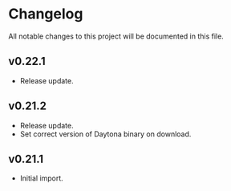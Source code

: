 # Changelog

All notable changes to this project will be documented in this file.

## v0.22.1

- Release update.

## v0.21.2

- Release update.
- Set correct version of Daytona binary on download.

## v0.21.1

- Initial import.
